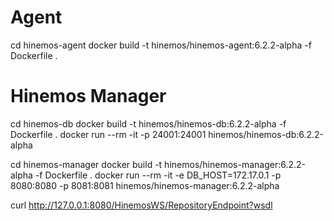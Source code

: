 
# Agent
cd hinemos-agent
docker build -t hinemos/hinemos-agent:6.2.2-alpha -f Dockerfile .

# Hinemos Manager
cd hinemos-db
docker build -t hinemos/hinemos-db:6.2.2-alpha -f Dockerfile .
docker run --rm -it -p 24001:24001 hinemos/hinemos-db:6.2.2-alpha

cd hinemos-manager
docker build -t hinemos/hinemos-manager:6.2.2-alpha -f Dockerfile .
docker run --rm -it -e DB_HOST=172.17.0.1 -p 8080:8080 -p 8081:8081 hinemos/hinemos-manager:6.2.2-alpha

curl http://127.0.0.1:8080/HinemosWS/RepositoryEndpoint?wsdl



